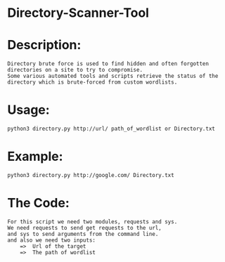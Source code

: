 # Directory-Scanner-Tool

# Description:
    Directory brute force is used to find hidden and often forgotten directories on a site to try to compromise. 
    Some various automated tools and scripts retrieve the status of the directory which is brute-forced from custom wordlists.

# Usage:
    python3 directory.py http://url/ path_of_wordlist or Directory.txt
# Example:
    python3 directory.py http://google.com/ Directory.txt

# The Code:
    For this script we need two modules, requests and sys.
    We need requests to send get requests to the url, 
    and sys to send arguments from the command line.
    and also we need two inputs:
        =>  Url of the target
        =>  The path of wordlist



